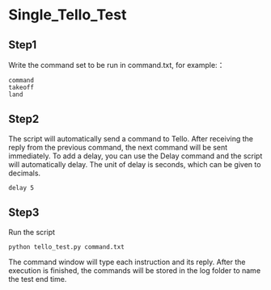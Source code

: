 # Single_Tello_Test
## Step1
Write the command set to be run in command.txt, for example:：
```
command
takeoff
land
```
## Step2
The script will automatically send a command to Tello. After receiving the reply from the previous command, the next command will be sent immediately.
To add a delay, you can use the Delay command and the script will automatically delay. The unit of delay is seconds, which can be given to decimals.
```
delay 5
```
## Step3
Run the script
```
python tello_test.py command.txt
```
The command window will type each instruction and its reply. After the execution is finished, the commands will be stored in the log folder to name the test end time.
